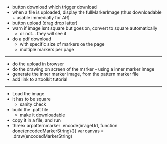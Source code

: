 - button download which trigger download
- when a file is uploaded, display the fullMarkerImage (thus downloadable + usable immediatly for AR)
- button upload (drag drop latter)
- warn if image isnt square but goes on, convert to square automatically
  - or not... they will see it
- do a pdf download
  - with specific size of markers on the page
  - multiple markers per page

--------------

- do the upload in browser
- do the drawing on screen of the marker - using a inner marker image
- generate the inner marker image, from the pattern marker file
- add link to artoolkit tutorial

---

- Load the image
- it has to be square
  - sanity check
- build the .patt file
  - make it downloadable
- copy it in a file, and run 
- threex.arpatternmarker
  .encode(imageUrl, function done(encodedMarkerString){})
  var canvas = .draw(encodedMarkerString)
